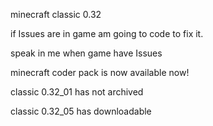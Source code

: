 minecraft classic  0.32

if Issues are in game am going to code to fix it.

speak in me when game have Issues

minecraft coder pack is now available now!

classic 0.32_01 has not archived

classic 0.32_05 has downloadable
